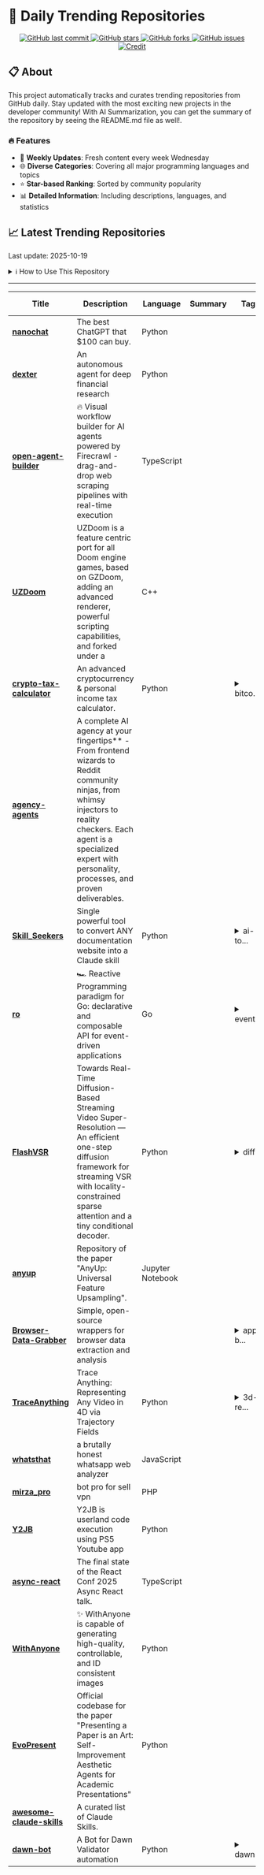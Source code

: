 # 🌟 Daily Trending Repositories

<div align="center">
<a href="https://github.com/marc-ko/daily-trending-repo/commits/main">
    <img src="https://img.shields.io/github/last-commit/marc-ko/daily-trending-repo" alt="GitHub last commit" />
</a>

<a href="https://github.com/marc-ko/daily-trending-repo/stargazers">
    <img src="https://img.shields.io/github/stars/marc-ko/daily-trending-repo" alt="GitHub stars" />
</a>
<a href="https://github.com/marc-ko/daily-trending-repo/network/members">
    <img src="https://img.shields.io/github/forks/marc-ko/daily-trending-repo" alt="GitHub forks" />
</a>
<a href="https://github.com/marc-ko/daily-trending-repo/issues">
    <img src="https://img.shields.io/github/issues/marc-ko/daily-trending-repo" alt="GitHub issues" />
</a>
<a alt="credit" href="https://github.com/zezhishao/DailyArXiv">
 <img src="https://img.shields.io/badge/credit%20-%20Idea%20From%20This%20Repo-blue" alt="Credit">
</a>
</div>

## 📋 About

This project automatically tracks and curates trending repositories from GitHub daily. Stay updated with the most exciting new projects in the developer community! With AI Summarization, you can get the summary of the repository by seeing the README.md file as well!.

### 🔥 Features

- 🔄 **Weekly Updates**: Fresh content every week Wednesday
- 🌐 **Diverse Categories**: Covering all major programming languages and topics
- ⭐ **Star-based Ranking**: Sorted by community popularity
- 📊 **Detailed Information**: Including descriptions, languages, and statistics

## 📈 Latest Trending Repositories

Last update: 2025-10-19

<details>
<summary>ℹ️ How to Use This Repository</summary>

1. **Star & Watch**: Click the 'Star' and 'Watch' buttons to receive weekly email notifications
2. **Browse**: Explore trending repositories organized by popularity
3. **Contribute**: Feel free to open issues or suggest improvements

</details>

---

| **Title** | **Description** | **Language** | **Summary** | **Tags** | **Stars Count** |
| --- | --- | --- | --- | --- | --- |
| **[nanochat](https://github.com/karpathy/nanochat)** | The best ChatGPT that $100 can buy. | Python |  |  | 26167 |
| **[dexter](https://github.com/virattt/dexter)** | An autonomous agent for deep financial research | Python |  |  | 1580 |
| **[open-agent-builder](https://github.com/firecrawl/open-agent-builder)** | 🔥 Visual workflow builder for AI agents powered by Firecrawl - drag-and-drop web scraping pipelines with real-time execution | TypeScript |  |  | 863 |
| **[UZDoom](https://github.com/UZDoom/UZDoom)** | UZDoom is a feature centric port for all Doom engine games, based on GZDoom, adding an advanced renderer, powerful scripting capabilities, and forked under a | C++ |  |  | 716 |
| **[crypto-tax-calculator](https://github.com/Acn6S/crypto-tax-calculator)** | An advanced cryptocurrency & personal income tax calculator. | Python |  | <details><summary>bitco...</summary><p>bitcoin, crypto, crypto-tax-reports, cryptocurrency, cryptotax, tax-calculation, tax-calculator, tax-report, us-tax</p></details> | 581 |
| **[agency-agents](https://github.com/msitarzewski/agency-agents)** | A complete AI agency at your fingertips** - From frontend wizards to Reddit community ninjas, from whimsy injectors to reality checkers. Each agent is a specialized expert with personality, processes, and proven deliverables. |  |  |  | 451 |
| **[Skill_Seekers](https://github.com/yusufkaraaslan/Skill_Seekers)** | Single powerful tool to convert ANY documentation website into a Claude skill | Python |  | <details><summary>ai-to...</summary><p>ai-tools, automation, claude-ai, claude-skills, documentation, documentation-generator, python, web-scraping</p></details> | 437 |
| **[ro](https://github.com/samber/ro)** | 🏎️ Reactive Programming paradigm for Go: declarative and composable API for event-driven applications | Go |  | <details><summary>event...</summary><p>event-driven, generics, go, golang, hacktoberfest, observable, observer, pipe, pipeline, reactive, reactive-extensions, reactive-programming, reactive-streams, reactivex, rx, rxjs, stream, subscription</p></details> | 275 |
| **[FlashVSR](https://github.com/OpenImagingLab/FlashVSR)** | Towards Real-Time Diffusion-Based Streaming Video Super-Resolution — An efficient one-step diffusion framework for streaming VSR with locality-constrained sparse attention and a tiny conditional decoder. | Python |  | <details><summary>diffu...</summary><p>diffusion-models, video-super-resolution</p></details> | 211 |
| **[anyup](https://github.com/wimmerth/anyup)** | Repository of the paper "AnyUp: Universal Feature Upsampling". | Jupyter Notebook |  |  | 207 |
| **[Browser-Data-Grabber](https://github.com/sankha-ghosh/Browser-Data-Grabber)** | Simple, open-source wrappers for browser data extraction and analysis |  |  | <details><summary>app-b...</summary><p>app-bound-encryption, brave, browser, chrome, chromium, cookies, csharp, cybersecurity, decryption, dotnet, edge, encryption, forensics, passwords, penetration-testing, powershell, python, security, stealer, wrapper</p></details> | 207 |
| **[TraceAnything](https://github.com/ByteDance-Seed/TraceAnything)** | Trace Anything: Representing Any Video in 4D via Trajectory Fields | Python |  | <details><summary>3d-re...</summary><p>3d-reconstruction, 4d-reconstruction, computer-vision</p></details> | 201 |
| **[whatsthat](https://github.com/markrai/whatsthat)** | a brutally honest whatsapp web analyzer | JavaScript |  |  | 189 |
| **[mirza_pro](https://github.com/mahdiMGF2/mirza_pro)** | bot pro for sell vpn | PHP |  |  | 188 |
| **[Y2JB](https://github.com/Gezine/Y2JB)** | Y2JB is userland code execution using PS5 Youtube app | Python |  |  | 182 |
| **[async-react](https://github.com/rickhanlonii/async-react)** | The final state of the React Conf 2025 Async React talk. | TypeScript |  |  | 171 |
| **[WithAnyone](https://github.com/Doby-Xu/WithAnyone)** | ✨ WithAnyone is capable of generating high-quality, controllable, and ID consistent images | Python |  |  | 168 |
| **[EvoPresent](https://github.com/eric-ai-lab/EvoPresent)** | Official codebase for the paper "Presenting a Paper is an Art: Self-Improvement Aesthetic Agents for Academic Presentations" | Python |  |  | 167 |
| **[awesome-claude-skills](https://github.com/BehiSecc/awesome-claude-skills)** | A curated list of Claude Skills. |  |  |  | 161 |
| **[dawn-bot](https://github.com/atrattCode/dawn-bot)** | A Bot for Dawn Validator automation | Python |  | <details><summary>dawn-...</summary><p>dawn-autofarm, dawn-bot, dawn-extension-bot, dawn-validator, dawn-validator-bot</p></details> | 157 |

